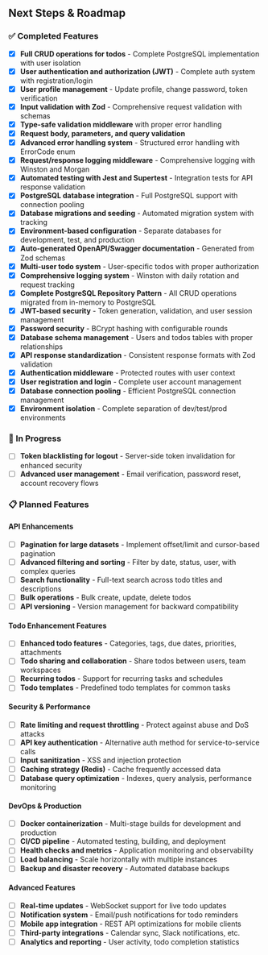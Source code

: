 ## Next Steps & Roadmap

### ✅ Completed Features

- [x] **Full CRUD operations for todos** - Complete PostgreSQL implementation with user isolation
- [x] **User authentication and authorization (JWT)** - Complete auth system with registration/login
- [x] **User profile management** - Update profile, change password, token verification
- [x] **Input validation with Zod** - Comprehensive request validation with schemas
- [x] **Type-safe validation middleware** with proper error handling
- [x] **Request body, parameters, and query validation**
- [x] **Advanced error handling system** - Structured error handling with ErrorCode enum
- [x] **Request/response logging middleware** - Comprehensive logging with Winston and Morgan
- [x] **Automated testing with Jest and Supertest** - Integration tests for API response validation
- [x] **PostgreSQL database integration** - Full PostgreSQL support with connection pooling
- [x] **Database migrations and seeding** - Automated migration system with tracking
- [x] **Environment-based configuration** - Separate databases for development, test, and production
- [x] **Auto-generated OpenAPI/Swagger documentation** - Generated from Zod schemas
- [x] **Multi-user todo system** - User-specific todos with proper authorization
- [x] **Comprehensive logging system** - Winston with daily rotation and request tracking
- [x] **Complete PostgreSQL Repository Pattern** - All CRUD operations migrated from in-memory to PostgreSQL
- [x] **JWT-based security** - Token generation, validation, and user session management
- [x] **Password security** - BCrypt hashing with configurable rounds
- [x] **Database schema management** - Users and todos tables with proper relationships
- [x] **API response standardization** - Consistent response formats with Zod validation
- [x] **Authentication middleware** - Protected routes with user context
- [x] **User registration and login** - Complete user account management
- [x] **Database connection pooling** - Efficient PostgreSQL connection management
- [x] **Environment isolation** - Complete separation of dev/test/prod environments

### 🚧 In Progress

- [ ] **Token blacklisting for logout** - Server-side token invalidation for enhanced security
- [ ] **Advanced user management** - Email verification, password reset, account recovery flows

### 📋 Planned Features

#### API Enhancements

- [ ] **Pagination for large datasets** - Implement offset/limit and cursor-based pagination
- [ ] **Advanced filtering and sorting** - Filter by date, status, user, with complex queries
- [ ] **Search functionality** - Full-text search across todo titles and descriptions
- [ ] **Bulk operations** - Bulk create, update, delete todos
- [ ] **API versioning** - Version management for backward compatibility

#### Todo Enhancement Features

- [ ] **Enhanced todo features** - Categories, tags, due dates, priorities, attachments
- [ ] **Todo sharing and collaboration** - Share todos between users, team workspaces
- [ ] **Recurring todos** - Support for recurring tasks and schedules
- [ ] **Todo templates** - Predefined todo templates for common tasks

#### Security & Performance

- [ ] **Rate limiting and request throttling** - Protect against abuse and DoS attacks
- [ ] **API key authentication** - Alternative auth method for service-to-service calls
- [ ] **Input sanitization** - XSS and injection protection
- [ ] **Caching strategy (Redis)** - Cache frequently accessed data
- [ ] **Database query optimization** - Indexes, query analysis, performance monitoring

#### DevOps & Production

- [ ] **Docker containerization** - Multi-stage builds for development and production
- [ ] **CI/CD pipeline** - Automated testing, building, and deployment
- [ ] **Health checks and metrics** - Application monitoring and observability
- [ ] **Load balancing** - Scale horizontally with multiple instances
- [ ] **Backup and disaster recovery** - Automated database backups

#### Advanced Features

- [ ] **Real-time updates** - WebSocket support for live todo updates
- [ ] **Notification system** - Email/push notifications for todo reminders
- [ ] **Mobile app integration** - REST API optimizations for mobile clients
- [ ] **Third-party integrations** - Calendar sync, Slack notifications, etc.
- [ ] **Analytics and reporting** - User activity, todo completion statistics